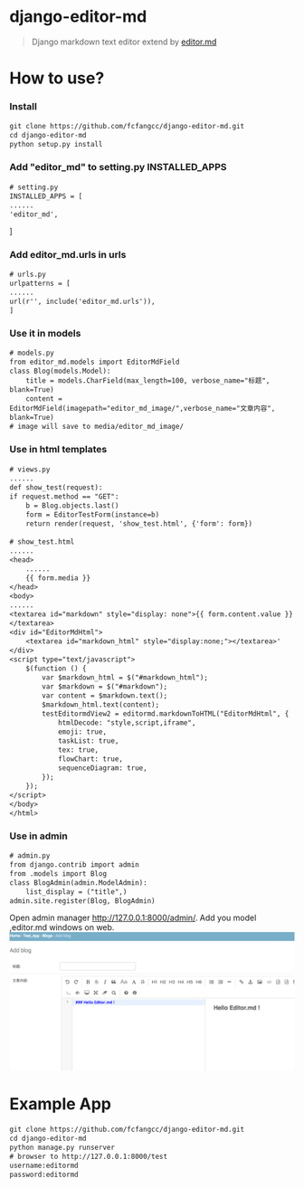 # django-editor-md
>Django markdown text editor extend by [editor.md](https://github.com/pandao/editor.md)

# How to use?
### Install

    git clone https://github.com/fcfangcc/django-editor-md.git
    cd django-editor-md
    python setup.py install

### Add "editor_md" to setting.py INSTALLED_APPS

    # setting.py
    INSTALLED_APPS = [
    ......
    'editor_md',
]
### Add editor_md.urls in urls

    # urls.py
    urlpatterns = [
    ......
    url(r'', include('editor_md.urls')),
    ]
### Use it in models

    # models.py
    from editor_md.models import EditorMdField
    class Blog(models.Model):
        title = models.CharField(max_length=100, verbose_name="标题", blank=True)
        content = EditorMdField(imagepath="editor_md_image/",verbose_name="文章内容", blank=True)
    # image will save to media/editor_md_image/

### Use in html templates

    # views.py
    ......
    def show_test(request):
    if request.method == "GET":
        b = Blog.objects.last()
        form = EditorTestForm(instance=b)
        return render(request, 'show_test.html', {'form': form})

    # show_test.html
    ......
    <head>
        ......
        {{ form.media }}
    </head>
    <body>
    ......
    <textarea id="markdown" style="display: none">{{ form.content.value }}</textarea>
    <div id="EditorMdHtml">
        <textarea id="markdown_html" style="display:none;"></textarea>'
    </div>
    <script type="text/javascript">
        $(function () {
            var $markdown_html = $("#markdown_html");
            var $markdown = $("#markdown");
            var content = $markdown.text();
            $markdown_html.text(content);
            testEditormdView2 = editormd.markdownToHTML("EditorMdHtml", {
                htmlDecode: "style,script,iframe",
                emoji: true,
                taskList: true,
                tex: true,
                flowChart: true,
                sequenceDiagram: true,
            });
        });
    </script>
    </body>
    </html>

### Use in admin

    # admin.py
    from django.contrib import admin
    from .models import Blog
    class BlogAdmin(admin.ModelAdmin):
        list_display = ("title",)
    admin.site.register(Blog, BlogAdmin)

Open admin manager http://127.0.0.1:8000/admin/.
Add you model ,editor.md  windows on web.
 ![demo](test_site/demo.png)

# Example App

    git clone https://github.com/fcfangcc/django-editor-md.git
    cd django-editor-md
    python manage.py runserver
    # browser to http://127.0.0.1:8000/test
    username:editormd
    password:editormd